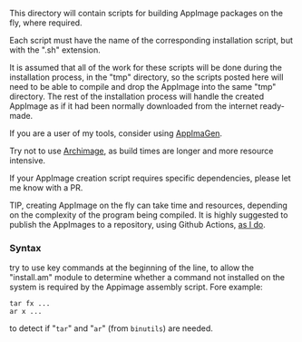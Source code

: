 This directory will contain scripts for building AppImage packages on the fly, where required.

Each script must have the name of the corresponding installation script, but with the ".sh" extension.

It is assumed that all of the work for these scripts will be done during the installation process, in the "tmp" directory, so the scripts posted here will need to be able to compile and drop the AppImage into the same "tmp" directory. The rest of the installation process will handle the created AppImage as if it had been normally downloaded from the internet ready-made.

If you are a user of my tools, consider using [AppImaGen](https://github.com/ivan-hc/AppImaGen). 

Try not to use [Archimage](https://github.com/ivan-hc/ArchImage), as build times are longer and more resource intensive.

If your AppImage creation script requires specific dependencies, please let me know with a PR.

TIP, creating AppImage on the fly can take time and resources, depending on the complexity of the program being compiled. It is highly suggested to publish the AppImages to a repository, using Github Actions, [as I do](https://github.com/ivan-hc#my-appimage-packages).

### Syntax
try to use key commands at the beginning of the line, to allow the "install.am" module to determine whether a command not installed on the system is required by the Appimage assembly script. Fore example:
```
tar fx ...
ar x ...
```
to detect if "`tar`" and "`ar`" (from `binutils`) are needed.

